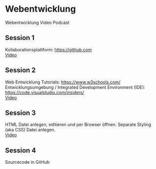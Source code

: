 # Webentwicklung
Webentwicklung Video Podcast

## Session 1
Kollaborationsplattform: https://github.com  
[Video](https://www.youtube.com/watch?v=q5GzYgUNR_4)  

## Session 2
Web Entwicklung Tutorials: https://www.w3schools.com/   
Entwicklungsumgebung / Integrated Development Environment (IDE): https://code.visualstudio.com/insiders/   
[Video](https://www.youtube.com/watch?v=ocjYXat_6CI)  

## Session 3
HTML Datei anlegen, editieren und per Browser öffnen. Separate Styling (aka CSS) Datei anlegen.  
[Video](https://www.youtube.com/watch?v=FQkk9E3XQ2o)  

## Session 4
Sourcecode in GitHub

